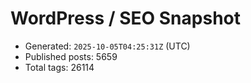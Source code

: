 # WordPress / SEO Snapshot

- Generated: `2025-10-05T04:25:31Z` (UTC)
- Published posts: 5659
- Total tags: 26114
